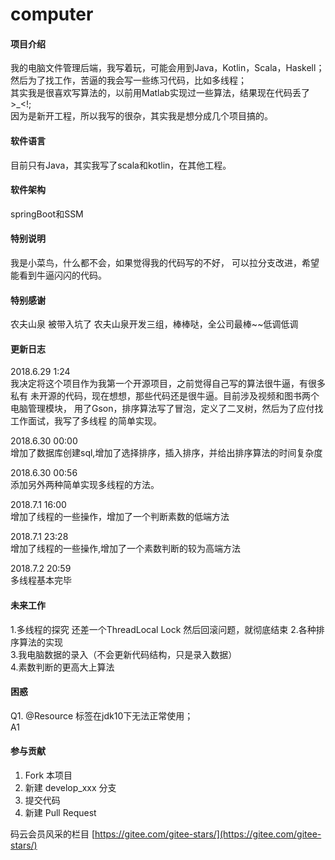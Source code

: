# computer

#### 项目介绍
我的电脑文件管理后端，我写着玩，可能会用到Java，Kotlin，Scala，Haskell；   
然后为了找工作，苦逼的我会写一些练习代码，比如多线程；   
其实我是很喜欢写算法的，以前用Matlab实现过一些算法，结果现在代码丢了>_<!;   
因为是新开工程，所以我写的很杂，其实我是想分成几个项目搞的。   

#### 软件语言
目前只有Java，其实我写了scala和kotlin，在其他工程。

#### 软件架构
springBoot和SSM 

#### 特别说明
我是小菜鸟，什么都不会，如果觉得我的代码写的不好，
可以拉分支改进，希望能看到牛逼闪闪的代码。

#### 特别感谢
农夫山泉 被带入坑了
农夫山泉开发三组，棒棒哒，全公司最棒~~低调低调

#### 更新日志
2018.6.29  1:24  
我决定将这个项目作为我第一个开源项目，之前觉得自己写的算法很牛逼，有很多私有
未开源的代码，现在想想，那些代码还是很牛逼。目前涉及视频和图书两个电脑管理模块，
用了Gson，排序算法写了冒泡，定义了二叉树，然后为了应付找工作面试，我写了多线程
的简单实现。
          
2018.6.30 00:00   
增加了数据库创建sql,增加了选择排序，插入排序，并给出排序算法的时间复杂度

2018.6.30 00:56    
添加另外两种简单实现多线程的方法。

2018.7.1 16:00   
增加了线程的一些操作，增加了一个判断素数的低端方法

2018.7.1 23:28  
增加了线程的一些操作,增加了一个素数判断的较为高端方法

2018.7.2 20:59   
多线程基本完毕

#### 未来工作
1.多线程的探究 还差一个ThreadLocal Lock 然后回滚问题，就彻底结束 
2.各种排序算法的实现   
3.我电脑数据的录入（不会更新代码结构，只是录入数据）  
4.素数判断的更高大上算法  

#### 困惑
Q1. @Resource 标签在jdk10下无法正常使用；  
A1 

#### 参与贡献

1. Fork 本项目
2. 新建 develop_xxx 分支
3. 提交代码
4. 新建 Pull Request

码云会员风采的栏目 [https://gitee.com/gitee-stars/](https://gitee.com/gitee-stars/)

